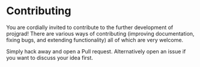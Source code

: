 # Contributing

You are cordially invited to contribute to the further development of projgrad! There are various ways of contributing (improving documentation, fixing bugs, and extending functionality) all of which are very welcome.

Simply hack away and open a Pull request. Alternatively open an issue if you want to discuss your idea first.
